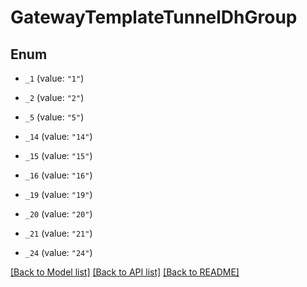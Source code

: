 # GatewayTemplateTunnelDhGroup

## Enum


* `_1` (value: `"1"`)

* `_2` (value: `"2"`)

* `_5` (value: `"5"`)

* `_14` (value: `"14"`)

* `_15` (value: `"15"`)

* `_16` (value: `"16"`)

* `_19` (value: `"19"`)

* `_20` (value: `"20"`)

* `_21` (value: `"21"`)

* `_24` (value: `"24"`)


[[Back to Model list]](../README.md#documentation-for-models) [[Back to API list]](../README.md#documentation-for-api-endpoints) [[Back to README]](../README.md)


